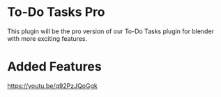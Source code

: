 # To-Do Tasks Pro
This plugin will be the pro version of our To-Do Tasks plugin for blender with more exciting features.

# Added Features
https://youtu.be/q92PzJQoGgk
